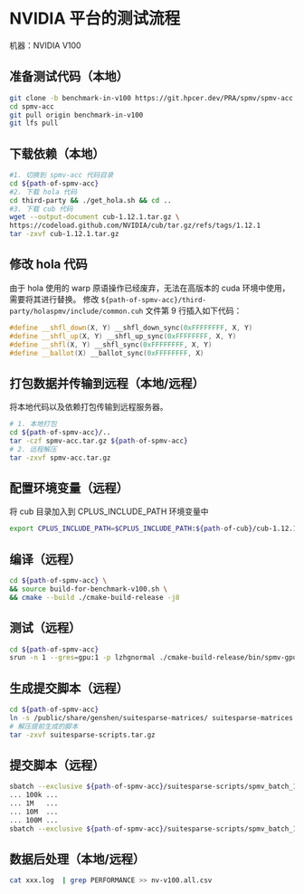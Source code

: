 # NVIDIA 平台的测试流程
机器：NVIDIA V100

## 准备测试代码（本地）
```bash
git clone -b benchmark-in-v100 https://git.hpcer.dev/PRA/spmv/spmv-acc.git 
cd spmv-acc
git pull origin benchmark-in-v100
git lfs pull
```

## 下载依赖（本地）
```bash
#1. 切换到 spmv-acc 代码目录
cd ${path-of-spmv-acc}
#2. 下载 hola 代码
cd third-party && ./get_hola.sh && cd ..
#3. 下载 cub 代码
wget --output-document cub-1.12.1.tar.gz \
https://codeload.github.com/NVIDIA/cub/tar.gz/refs/tags/1.12.1
tar -zxvf cub-1.12.1.tar.gz
```

## 修改 hola 代码
由于 hola 使用的 warp 原语操作已经废弃，无法在高版本的 cuda 环境中使用，需要将其进行替换。
修改 `${path-of-spmv-acc}/third-party/holaspmv/include/common.cuh` 文件第 9 行插入如下代码：
```cpp
#define __shfl_down(X, Y) __shfl_down_sync(0xFFFFFFFF, X, Y)
#define __shfl_up(X, Y) __shfl_up_sync(0xFFFFFFFF, X, Y)
#define __shfl(X, Y) __shfl_sync(0xFFFFFFFF, X, Y)
#define __ballot(X) __ballot_sync(0xFFFFFFFF, X)
```

## 打包数据并传输到远程（本地/远程）
将本地代码以及依赖打包传输到远程服务器。
```bash
# 1. 本地打包
cd ${path-of-spmv-acc}/..
tar -czf spmv-acc.tar.gz ${path-of-spmv-acc}
# 2. 远程解压
tar -zxvf spmv-acc.tar.gz
```

## 配置环境变量（远程）
将 cub 目录加入到 CPLUS_INCLUDE_PATH 环境变量中
```bash
export CPLUS_INCLUDE_PATH=$CPLUS_INCLUDE_PATH:${path-of-cub}/cub-1.12.1/
```

## 编译（远程）
```bash
cd ${path-of-spmv-acc} \
&& source build-for-benchmark-v100.sh \
&& cmake --build ./cmake-build-release -j8
```

## 测试（远程）
```bash
cd ${path-of-spmv-acc}
srun -n 1 --gres=gpu:1 -p lzhgnormal ./cmake-build-release/bin/spmv-gpu-benchmark ./example/data/af23560.csr -f csr
```

## 生成提交脚本（远程）
```bash
cd ${path-of-spmv-acc}
ln -s /public/share/genshen/suitesparse-matrices/ suitesparse-matrices
# 解压提前生成的脚本
tar -zxvf suitesparse-scripts.tar.gz
```

## 提交脚本（远程）
```bash
sbatch --exclusive ${path-of-spmv-acc}/suitesparse-scripts/spmv_batch_10k.sh
... 100k ...
... 1M   ... 
... 10M  ...
... 100M ...
sbatch --exclusive ${path-of-spmv-acc}/suitesparse-scripts/spmv_batch_1G.sh
```

## 数据后处理（本地/远程）
```bash
cat xxx.log  | grep PERFORMANCE >> nv-v100.all.csv
```




